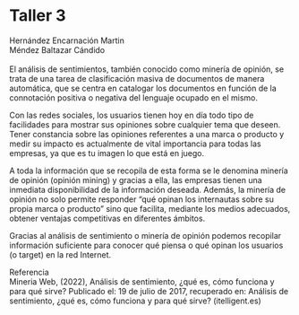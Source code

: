 # Taller 3

Hernández Encarnación Martin<br>
Méndez Baltazar Cándido
<br><br>
El análisis de sentimientos, también conocido como minería de opinión, se trata de una tarea de clasificación masiva de documentos de manera automática, que se centra en catalogar los documentos en función de la connotación positiva o negativa del lenguaje ocupado en el mismo.

Con las redes sociales, los usuarios tienen hoy en día todo tipo de facilidades para mostrar sus opiniones sobre cualquier tema que deseen. Tener constancia sobre las opiniones referentes a una marca o producto y medir su impacto es actualmente de vital importancia para todas las empresas, ya que es tu imagen lo que está en juego.

A toda la información que se recopila de esta forma se le denomina minería de opinión (opinión mining) y gracias a ella, las empresas  tienen una inmediata disponibilidad de la información deseada. Además, la minería de opinión no solo permite responder “qué opinan los internautas sobre su propia marca o producto” sino que facilita,  mediante los medios adecuados, obtener ventajas competitivas en diferentes ámbitos.

Gracias al análisis de sentimiento o minería de opinión podemos recopilar información suficiente para conocer qué piensa o qué opinan los usuarios (o target) en la red Internet.

Referencia <br>
Mineria Web, (2022), Análisis de sentimiento, ¿qué es, cómo funciona y para qué sirve? Publicado el: 19 de julio de 2017, recuperado en: Análisis de sentimiento, ¿qué es, cómo funciona y para qué sirve? (itelligent.es)
